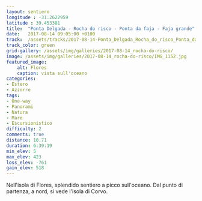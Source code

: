 ```yaml
---
layout: sentiero
longitude : -31.2622959
latitude : 39.453381
title:  "Ponta Delgada - Rocha do risco - Ponta da faja - Faja grande"
date:   2017-08-14 09:05:00 +0100
track:  /assets/tracks/2017-08-14-Ponta_Delgada_Rocha_do_risco_Ponta_da_faja_e_Faja_grande.gpx
track_color: green
grid-gallery: /assets/img/galleries/2017-08-14_rocha-do-risco/
image: /assets/img/galleries/2017-08-14_rocha-do-risco/IMG_1152.jpg
featured_image:
    alt: Flores
    caption: vista sull'oceano
categories:
- Estero
- Azzorre
tags:
- One-way
- Panorami
- Natura
- Mare
- Escursionistico
difficulty: 2
comments: true  
distance: 10.71 
duration: 6:39:19
min_elev: 5
max_elev: 423
loss_elev: -761
gain_elev: 518
---
```


Nell'isola di Flores, splendido sentiero a picco sull'oceano. Dal punto di partenza, a nord, si vede l'isola di Corvo.
